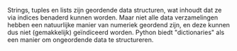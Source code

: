 Strings, tuples en lists zijn geordende data structuren, wat inhoudt dat
ze via indices benaderd kunnen worden. Maar niet alle data verzamelingen
hebben een natuurlijke manier van numeriek geordend zijn, en deze kunnen
dus niet (gemakkelijk) geïndiceerd worden. Python biedt "dictionaries"
als een manier om ongeordende data te structureren.
